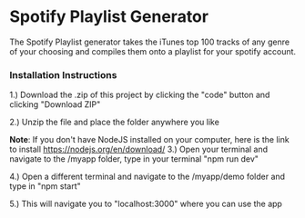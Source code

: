 # Spotify Playlist Generator
The Spotify Playlist generator takes the iTunes top 100 tracks of any genre of your choosing and compiles them onto a playlist for your spotify account.

### Installation Instructions

1.) Download the .zip of this project by clicking the "code" button and clicking "Download ZIP"

2.) Unzip the file and place the folder anywhere you like

**Note**: If you don't have NodeJS installed on your computer, here is the link to install https://nodejs.org/en/download/
3.) Open your terminal and navigate to the /myapp folder, type in your terminal "npm run dev" 

4.) Open a different terminal and navigate to the /myapp/demo folder and type in "npm start"

5.) This will navigate you to "localhost:3000" where you can use the app
